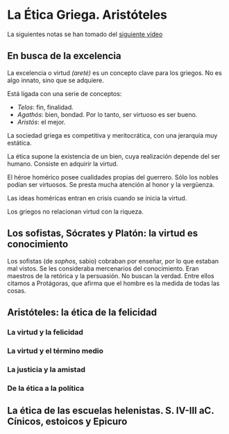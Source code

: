 # La Ética Griega. Aristóteles

La siguientes notas se han tomado del [siguiente vídeo](https://www.intecca.uned.es/portalavip/grabacion.php?ID_Sala=55583&ID_Grabacion=133432&hashData=b6d5277632c9b58d6a50ec0673a4c108&amp%3BparamsToCheck=SURfR3JhYmFjaW9uLElEX1NhbGEs)

## En busca de la excelencia

La excelencia o virtud *(areté)* es un concepto clave para los griegos. No es algo innato, sino que se adquiere. 

Está ligada con una serie de conceptos:
- *Telos*: fin, finalidad.
- *Agathós*: bien, bondad. Por lo tanto, ser virtuoso es ser bueno.
- *Aristós*: el mejor.

La sociedad griega es competitiva y meritocrática, con una jerarquía muy estática.

La ética supone la existencia de un bien, cuya realización depende del ser humano. Consiste en adquirir la virtud.

El héroe homérico posee cualidades propias del guerrero. Sólo los nobles podían ser virtuosos. Se presta mucha atención al honor y la vergüenza.

Las ideas homéricas entran en crisis cuando se inicia la virtud. 

Los griegos no relacionan virtud con la riqueza.

## Los sofistas, Sócrates y Platón: la virtud es conocimiento

Los sofistas (de *sophos*, sabio) cobraban por enseñar, por lo que estaban mal vistos. Se les consideraba mercenarios del conocimiento. Eran maestros de la retórica y la persuasión. No buscan la verdad. Entre ellos citamos a Protágoras, que afirma que el hombre es la medida de todas las cosas.

## Aristóteles: la ética de la felicidad

### La virtud y la felicidad

### La virtud y el término medio

### La justicia y la amistad

### De la ética a la política

## La ética de las escuelas helenistas. S. IV-III aC. Cínicos, estoicos y Epicuro

